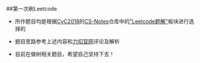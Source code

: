 ##第一次刷Leetcode

* 所作题目均是根据[CyC2018](https://github.com/CyC2018)的[CS-Notes](https://github.com/CyC2018/CS-Notes)仓库中的["Leetcode题解"](https://github.com/CyC2018/CS-Notes/blob/master/notes/Leetcode%20%E9%A2%98%E8%A7%A3%20-%20%E7%9B%AE%E5%BD%95.md)板块进行选择的

* 题目思路参考上述内容和[力扣官网](https://leetcode-cn.com/)评论及解析

* 目前在做树相关题目，希望自己坚持下去！
